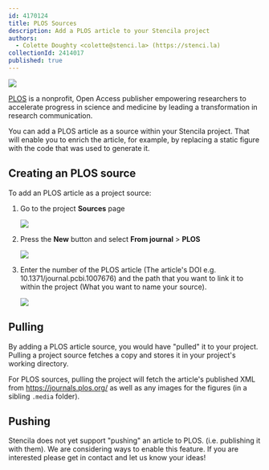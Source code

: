 ```yaml
---
id: 4170124
title: PLOS Sources
description: Add a PLOS article to your Stencila project
authors:
  - Colette Doughty <colette@stenci.la> (https://stenci.la)
collectionId: 2414017
published: true
---
```


![](https://i.imgur.com/1qehB1B.png)

[PLOS](https://plos.org/) is a nonprofit, Open Access publisher empowering researchers to accelerate progress in science and medicine by leading a transformation in research communication.

You can add a PLOS article as a source within your Stencila project. That will enable you to enrich the article, for example, by replacing a static figure with the code that was used to generate it.

## Creating an PLOS source

To add an PLOS article as a project source:

1. Go to the project **Sources** page

    ![](http://stencila.github.io/hub/manager/snaps/project-sources-menu-item.png)

2. Press the **New** button and select **From journal** > **PLOS**

    ![](http://stencila.github.io/hub/manager/snaps/project-sources-new-button.png)

3. Enter the number of the PLOS article (The article's DOI e.g. 10.1371/journal.pcbi.1007676) and the path that you want to link it to within the project (What you want to name your source).

    ![](http://stencila.github.io/hub/manager/snaps/project-sources-new-plos.png)

## Pulling 

By adding a PLOS article source, you would have "pulled" it to your project. Pulling a project source fetches a copy and stores it in your project's working directory.

For PLOS sources, pulling the project will fetch the article's published XML from https://journals.plos.org/ as well as any images for the figures (in a sibling `.media` folder).

## Pushing 

Stencila does not yet support "pushing" an article to PLOS. (i.e. publishing it with them). We are considering ways to enable this feature. If you are interested please get in contact and let us know your ideas!
